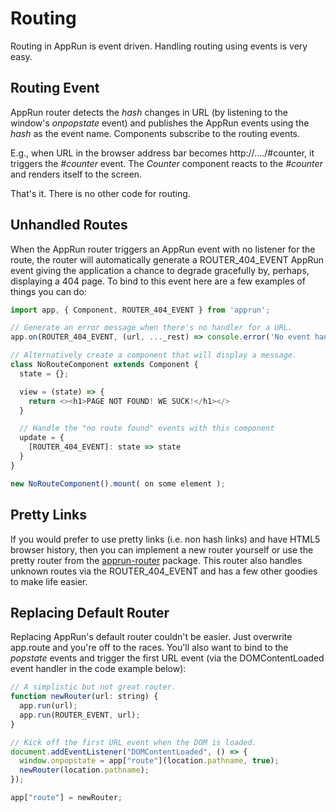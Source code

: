 # Routing

Routing in AppRun is event driven. Handling routing using events is very easy.

## Routing Event

AppRun router detects the _hash_ changes in URL (by listening to the window's _onpopstate_ event) and publishes the AppRun events using the _hash_ as the event name. Components subscribe to the routing events.

E.g., when URL in the browser address bar becomes http://..../#counter, it triggers the _#counter_ event. The _Counter_ component reacts to the _#counter_ and renders itself to the screen.

That's it. There is no other code for routing.

## Unhandled Routes

When the AppRun router triggers an AppRun event with no listener for the route, the router will automatically generate a ROUTER_404_EVENT AppRun event giving the application a chance to degrade gracefully by, perhaps, displaying a 404 page. To bind to this event here are a few examples of things you can do:

```javascript
import app, { Component, ROUTER_404_EVENT } from 'apprun';

// Generate an error message when there's no handler for a URL.
app.on(ROUTER_404_EVENT, (url, ..._rest) => console.error('No event handler for', url));

// Alternatively create a component that will display a message.
class NoRouteComponent extends Component {
  state = {};

  view = (state) => {
    return <><h1>PAGE NOT FOUND! WE SUCK!</h1></>
  }

  // Handle the "no route found" events with this component
  update = {
    [ROUTER_404_EVENT]: state => state
  }
}

new NoRouteComponent().mount( on some element );
```

## Pretty Links

If you would prefer to use pretty links (i.e. non hash links) and have HTML5 browser history, then you can implement a new router yourself or use the pretty router from the [apprun-router](https://github.com/phBalance/apprun-router) package. This router also handles unknown routes via the ROUTER_404_EVENT and has a few other goodies to make life easier.

## Replacing Default Router

Replacing AppRun's default router couldn't be easier. Just overwrite app.route and you're off to the races. You'll also want to bind to the _popstate_ events and trigger the first URL event (via the DOMContentLoaded event handler in the code example below):

```javascript
// A simplistic but not great router.
function newRouter(url: string) {
  app.run(url);
  app.run(ROUTER_EVENT, url);
}

// Kick off the first URL event when the DOM is loaded.
document.addEventListener("DOMContentLoaded", () => {
  window.onpopstate = app["route"](location.pathname, true);
  newRouter(location.pathname);
});

app["route"] = newRouter;
```